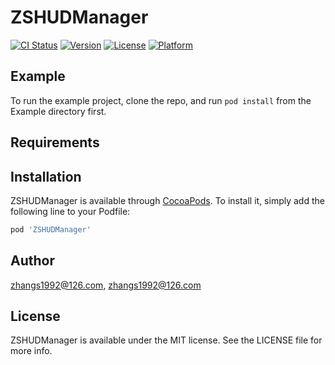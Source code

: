# ZSHUDManager

[![CI Status](https://img.shields.io/travis/zhangs1992@126.com/ZSHUDManager.svg?style=flat)](https://travis-ci.org/zhangs1992@126.com/ZSHUDManager)
[![Version](https://img.shields.io/cocoapods/v/ZSHUDManager.svg?style=flat)](https://cocoapods.org/pods/ZSHUDManager)
[![License](https://img.shields.io/cocoapods/l/ZSHUDManager.svg?style=flat)](https://cocoapods.org/pods/ZSHUDManager)
[![Platform](https://img.shields.io/cocoapods/p/ZSHUDManager.svg?style=flat)](https://cocoapods.org/pods/ZSHUDManager)

## Example

To run the example project, clone the repo, and run `pod install` from the Example directory first.

## Requirements

## Installation

ZSHUDManager is available through [CocoaPods](https://cocoapods.org). To install
it, simply add the following line to your Podfile:

```ruby
pod 'ZSHUDManager'
```

## Author

zhangs1992@126.com, zhangs1992@126.com

## License

ZSHUDManager is available under the MIT license. See the LICENSE file for more info.
